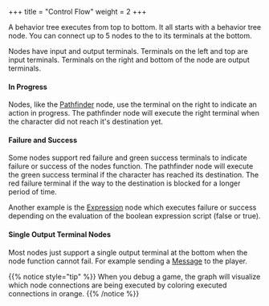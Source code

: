 +++
title = "Control Flow"
weight = 2
+++

A behavior tree executes from top to bottom. It all starts with a behavior tree node. You can connect up to 5 nodes to the to its terminals at the bottom.

Nodes have input and output terminals. Terminals on the left and top are input terminals. Terminals on the right and bottom of the node are output terminals.

#### In Progress

Nodes, like the [Pathfinder](../../../reference/nodes/#pathfinder) node, use the terminal on the right to indicate an action in progress. The pathfinder node will execute the right terminal when the character did not reach it's destination yet.

#### Failure and Success

Some nodes support red failure and green success terminals to indicate failure or success of the nodes function. The pathfinder node will execute the green success terminal if the character has reached its destination. The red failure terminal if the way to the destination is blocked for a longer period of time.

Another example is the [Expression](../../../reference/nodes/#expression) node which executes failure or success depending on the evaluation of the boolean expression script (false or true).

#### Single Output Terminal Nodes

Most nodes just support a single output terminal at the bottom when the node function cannot fail. For example sending a [Message](../../../reference/nodes/#message) to the player.

{{% notice style="tip" %}}
When you debug a game, the graph will visualize which node connections are being executed by coloring executed connections in orange.
{{% /notice %}}
